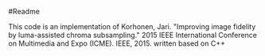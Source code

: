 #Readme

This code is an implementation of Korhonen, Jari. "Improving image fidelity by luma-assisted chroma subsampling." 2015 IEEE International Conference on Multimedia and Expo (ICME). IEEE, 2015.
written based on C++
